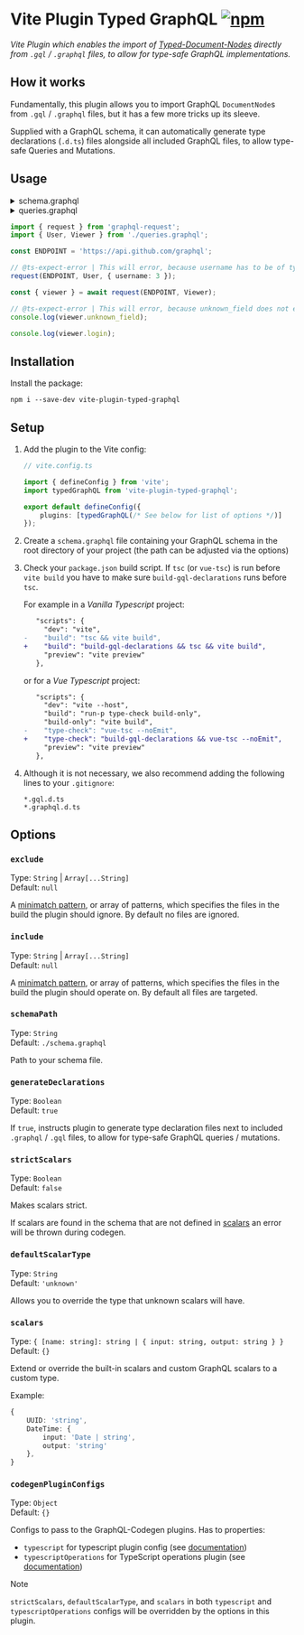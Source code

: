 # Vite Plugin Typed GraphQL [![npm](https://img.shields.io/npm/v/vite-plugin-typed-graphql.svg)](https://npmjs.com/package/vite-plugin-typed-graphql)

_Vite Plugin which enables the import of [Typed-Document-Nodes](https://the-guild.dev/blog/typed-document-node) directly from `.gql` / `.graphql` files, to allow for type-safe GraphQL implementations._

## How it works

Fundamentally, this plugin allows you to import GraphQL `DocumentNode`s from `.gql` / `.graphql` files, but it has a few more tricks up its sleeve.

Supplied with a GraphQL schema, it can automatically generate type declarations (`.d.ts`) files alongside all included GraphQL files, to allow type-safe Queries and Mutations.

## Usage

<details>
  <summary>schema.graphql</summary>

  ```graphql
  
  # [...]

  type User {
      """
      The username used to login.
      """
      login: String!
    
      # [...]
  }

  type Query {
      # [...]

      """
      Lookup a user by login.
      """
      user(login: String!): User

      """
      The currently authenticated user.
      """
      viewer: User!
  }
  ```
</details>

<details>
  <summary>queries.graphql</summary>

  ```graphql
  query User($username: String!) {
      user(login: $username) {
          login
      }
  }

  query Viewer {
      viewer {
          login
      }
  }
  ```
</details>

```ts
import { request } from 'graphql-request';
import { User, Viewer } from './queries.graphql';

const ENDPOINT = 'https://api.github.com/graphql';

// @ts-expect-error | This will error, because username has to be of type string
request(ENDPOINT, User, { username: 3 });

const { viewer } = await request(ENDPOINT, Viewer);

// @ts-expect-error | This will error, because unknown_field does not exist on user
console.log(viewer.unknown_field);

console.log(viewer.login);
```

## Installation

Install the package:

```
npm i --save-dev vite-plugin-typed-graphql
```

## Setup

1. Add the plugin to the Vite config:

    ```ts
    // vite.config.ts

    import { defineConfig } from 'vite';
    import typedGraphQL from 'vite-plugin-typed-graphql';

    export default defineConfig({
        plugins: [typedGraphQL(/* See below for list of options */)]
    });
    ```

2. Create a `schema.graphql` file containing your GraphQL schema in the root directory of your project (the path can be adjusted via the options)

3. Check your `package.json` build script. If `tsc` (or `vue-tsc`) is run before `vite build` you have to make sure `build-gql-declarations` runs before `tsc`.  
    
    For example in a _Vanilla Typescript_ project:
    ```patch
       "scripts": {
         "dev": "vite",
    -    "build": "tsc && vite build",
    +    "build": "build-gql-declarations && tsc && vite build",
         "preview": "vite preview"
       },
    ```

    or for a _Vue Typescript_ project:
    ```patch
       "scripts": {
         "dev": "vite --host",
         "build": "run-p type-check build-only",
         "build-only": "vite build",
    -    "type-check": "vue-tsc --noEmit",
    +    "type-check": "build-gql-declarations && vue-tsc --noEmit",
         "preview": "vite preview"
       },
    ```

4. Although it is not necessary, we also recommend adding the following lines to your `.gitignore`:
    ```
    *.gql.d.ts
    *.graphql.d.ts
    ```

## Options

### `exclude`

Type: `String` | `Array[...String]`  
Default: `null`

A [minimatch pattern](https://github.com/isaacs/minimatch), or array of patterns, which specifies the files in the build the plugin should ignore. By default no files are ignored.

### `include`

Type: `String` | `Array[...String]`  
Default: `null`

A [minimatch pattern](https://github.com/isaacs/minimatch), or array of patterns, which specifies the files in the build the plugin should operate on. By default all files are targeted.

### `schemaPath`

Type: `String`  
Default: `./schema.graphql`

Path to your schema file.

### `generateDeclarations`

Type: `Boolean`  
Default: `true`

If `true`, instructs plugin to generate type declaration files next to included `.graphql` / `.gql` files, to allow for type-safe GraphQL queries / mutations.

### `strictScalars`

Type: `Boolean`  
Default: `false`

Makes scalars strict.

If scalars are found in the schema that are not defined in [scalars](#scalars) an error will be thrown during codegen.

### `defaultScalarType`

Type: `String`  
Default: `'unknown'`

Allows you to override the type that unknown scalars will have.

### `scalars`

Type: `{ [name: string]: string | { input: string, output: string } }`  
Default: `{}`

Extend or override the built-in scalars and custom GraphQL scalars to a custom type.

Example:
```ts
{
    UUID: 'string',
    DateTime: {
        input: 'Date | string',
        output: 'string'
    },
}
```


### `codegenPluginConfigs`

Type: `Object`  
Default: `{}`

Configs to pass to the GraphQL-Codegen plugins. Has to properties:
- `typescript` for typescript plugin config (see [documentation](https://the-guild.dev/graphql/codegen/plugins/typescript/typescript#config-api-reference))
- `typescriptOperations` for TypeScript operations plugin (see [documentation](https://the-guild.dev/graphql/codegen/plugins/typescript/typescript-operations#config-api-reference))

> [!NOTE]
> `strictScalars`, `defaultScalarType`, and `scalars` in both `typescript` and `typescriptOperations` configs will be overridden by the options in this plugin.
